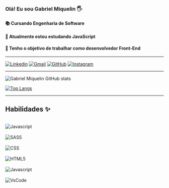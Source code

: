 ### Olá! Eu sou Gabriel Miquelin 🖐️
#### 📚 Cursando Engenharia de Software
#### 🌱 Atualmente estou estudando JavaScript
#### 🔭 Tenho o objetivo de trabalhar como desenvolvedor Front-End
 <hr>

[![Linkedin](	https://img.shields.io/badge/LinkedIn-0077B5?style=for-the-badge&logo=linkedin&logoColor=white)](https://www.linkedin.com/in/gabrielferreiramiquelin/)
[![Gmail](https://img.shields.io/badge/Gmail-D14836?style=for-the-badge&logo=gmail&logoColor=white)](gabrielcandidaturas@gmail.com)
[![GitHub](https://img.shields.io/badge/GitHub-100000?style=for-the-badge&logo=github&logoColor=white)](https://github.com/gabrielmiquelin2)
[![Instagram](	https://img.shields.io/badge/Instagram-E4405F?style=for-the-badge&logo=instagram&logoColor=white)](https://www.instagram.com/biel_miquelin/)
 <hr>

![Gabriel Miquelin GitHub stats](https://github-readme-stats.vercel.app/api?username=gabrielmiquelin2&show_icons=true&theme=onedark)

[![Top Langs](https://github-readme-stats.vercel.app/api/top-langs/?username=gabrielmiquelin2&theme=onedark)](https://github.com/anuraghazra/github-readme-stats)

 <hr>

## Habilidades ✨
<div style="display: inline_block"><br>
   <img align="center" alt="Javascript" src="https://img.shields.io/badge/JavaScript-F7DF1E?style=for-the-badge&logo=javascript&logoColor=black">
</div>

<div style="display: inline_block"><br>
   <img align="center" alt="SASS" src="	https://img.shields.io/badge/Sass-CC6699?style=for-the-badge&logo=sass&logoColor=white">
</div>

<div style="display: inline_block"><br>
   <img align="center" alt="CSS" src="https://img.shields.io/badge/CSS3-1572B6?style=for-the-badge&logo=css3&logoColor=white">
</div>

<div style="display: inline_block"><br>
   <img align="center" alt="HTML5" src="	https://img.shields.io/badge/HTML5-E34F26?style=for-the-badge&logo=html5&logoColor=white">
</div>

<div style="display: inline_block"><br>
   <img align="center" alt="Javascript" src="https://img.shields.io/badge/GIT-E44C30?style=for-the-badge&logo=git&logoColor=white">
</div>

<div style="display: inline_block"><br>
   <img align="center" alt="VsCode" src="https://img.shields.io/badge/Visual_Studio-5C2D91?">
</div>

